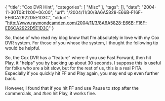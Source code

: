 {
	"title": "Cox DVR Hint",
	"categories": [
		"Misc"
	],
	"tags": [],
	"date": "2004-11-30T08:11:00+06:00",
	"url": "/2004/11/30/8A6A5828-E66B-F16F-EE6CA2922D5E1D3C",
	"oldurl": "http://www.raymondcamden.com/2004/11/3/8A6A5828-E66B-F16F-EE6CA2922D5E1D3C"
}

So, those of who read my blog know that I'm absolutely in love with my Cox DVR system. For those of you whose the system, I thought the following tip would be helpful. 

So, the Cox DVR has a "feature" where if you use Fast Forward, then hit Play, it "helps" you by backing up about 30 seconds. I suppose this is useful for folks who are a bit slow, but for the rest of us, this is a real PITA. Especially if you quickly hit FF and Play again, you may end up even further back.

However, I found that if you hit FF and use Pause to stop after the commercials, and <i>then</i> hit Play, it works fine.